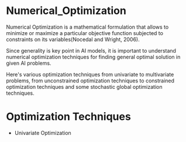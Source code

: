 # Numerical_Optimization
Numerical Optimization is a mathematical formulation that allows to minimize or maximize a particular objective function subjected to constraints on its variables(Nocedal and Wright, 2006).

Since generality is key point in AI models, it is important to understand numerical optimization techniques for finding general optimal solution in given AI problems.

Here's various optimization techniques from univariate to multivariate problems, from unconstrained optimization techniques to constrained optimization techniques and some stochastic global optimization techniques.

# Optimization Techniques

* Univariate Optimization
